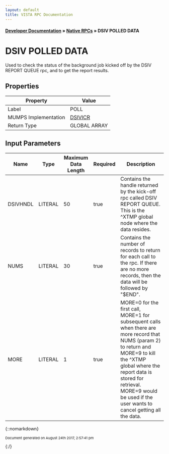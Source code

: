 ```yaml
---
layout: default
title: VISTA RPC Documentation
---
```


#### [Developer Documentation](../index) &#187; [Native RPCs](TableOfContents) &#187; DSIV POLLED DATA<br/>
# DSIV POLLED DATA

Used to check the status of the background job kicked off by the DSIV REPORT QUEUE rpc, and to get the report results.

## Properties

Property | Value
--- | ---
Label | POLL
MUMPS Implementation | [DSIVICR](http://code.osehra.org/dox/Routine_DSIVICR_source.html)
Return Type | GLOBAL ARRAY


## Input Parameters

Name | Type | Maximum Data Length | Required | Description
--- | --- | --- | --- | ---
DSIVHNDL | LITERAL | 50 | true | Contains the handle returned by the kick-off rpc called DSIV REPORT QUEUE.  This is the ^XTMP global node where the data resides.
NUMS | LITERAL | 30 | true | Contains the number of records to return for each call to the rpc.  If there are no more records, then the data will be followed by &quot;$END&quot;.
MORE | LITERAL | 1 | true | MORE&#x3D;0 for the first call, MORE&#x3D;1 for subsequent calls when there are more record that NUMS (param 2) to return and MORE&#x3D;9 to kill the ^XTMP global where the report data is stored for retrieval.  MORE&#x3D;9 would be used if the user wants to cancel getting all the data.



{::nomarkdown} <br/><p style="font-size: 11px">Document generated on August 24th 2017, 2:57:41 pm</p>{:/}